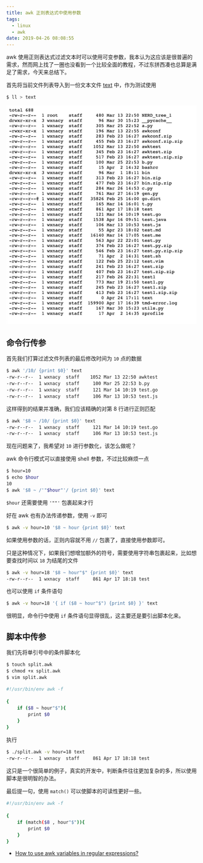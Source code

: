 ```yaml
---
title: awk 正则表达式中使用参数
tags:
  - linux
  - awk
date: 2019-04-26 08:08:55
---
```



awk 使用正则表达式过滤文本时可以使用可变参数，我本认为这应该是很普遍的需求，然而网上找了一圈也没看到一个比较全面的教程，不过东拼西凑也总算是满足了需求，今天来总结下。

<!-- more -->
<!-- toc -->

首先将当前文件列表导入到一份文本文件 [text](https://raw.githubusercontent.com/wxnacy/file/master/common/text) 中，作为测试使用

```bash
$ ll > text
```

![1](https://raw.githubusercontent.com/wxnacy/image/master/blog/awk1_548.png)

## 命令行传参

首先我们打算过滤文件列表的最后修改时间为 `10` 点的数据

```bash
$ awk '/10/ {print $0}' text
-rw-r--r--  1 wxnacy  staff    1052 Mar 13 22:50 awktest
-rw-r--r--  1 wxnacy  staff     100 Mar 25 22:53 b.py
-rw-r--r--  1 wxnacy  staff     121 Mar 14 10:19 test.go
-rw-r--r--  1 wxnacy  staff     106 Mar 13 10:53 test.js
```

这样得到的结果并准确，我们应该精确的对第 8 行进行正则匹配

```bash
$ awk '$8 ~ /10/ {print $0}' text
-rw-r--r--  1 wxnacy  staff     121 Mar 14 10:19 test.go
-rw-r--r--  1 wxnacy  staff     106 Mar 13 10:53 test.js
```

现在问题来了，我希望对 `10` 进行参数化，该怎么做呢？

awk 命令行模式可以直接使用 shell 参数，不过比较麻烦一点

```bash
$ hour=10
$ echo $hour
10
$ awk '$8 ~ /'"$hour"'/ {print $0}' text
```

`$hour` 还需要使用 `'""'` 包裹起来才行

好在 awk 也有办法传递参数，使用 `-v` 即可

```bash
$ awk -v hour=10 '$8 ~ hour {print $0}' text
```

如果使用参数的话，正则内容就不用 `//` 包裹了，直接使用参数即可。


只是这种情况下，如果我们想增加额外的符号，需要使用字符串包裹起来，比如想要查找时间以 `18` 为结尾的文件

```bash
$ awk -v hour=18 '$8 ~ hour"$" {print $0}' text
-rw-r--r--  1 wxnacy  staff     861 Apr 17 18:18 test
```

也可以使用 `if` 条件语句

```bash
$ awk -v hour=18 '{ if ($8 ~ hour"$") {print $0} }' text
```

很明显，命令行中使用 `if` 条件语句显得很乱，这主要还是要引出脚本化来。

## 脚本中传参

我们先将单引号中的条件脚本化

```bash
$ touch split.awk
$ chmod +x split.awk
$ vim split.awk
```

```bash
#!/usr/bin/env awk -f

{
    if ($8 ~ hour"$"){
        print $0
    }
}
```

执行

```bash
$ ./split.awk -v hour=18 text
-rw-r--r--  1 wxnacy  staff     861 Apr 17 18:18 test
```

这只是一个很简单的例子，真实的开发中，判断条件往往更加复杂的多，所以使用脚本是很明智的办法。

最后提一句，使用 `match()` 可以使脚本的可读性更好一些。

```bash
#!/usr/bin/env awk -f

{
    if (match($8 , hour"$")){
        print $0
    }
}
```

- [How to use awk variables in regular expressions?](https://stackoverflow.com/questions/11534173/how-to-use-awk-variables-in-regular-expressions)
